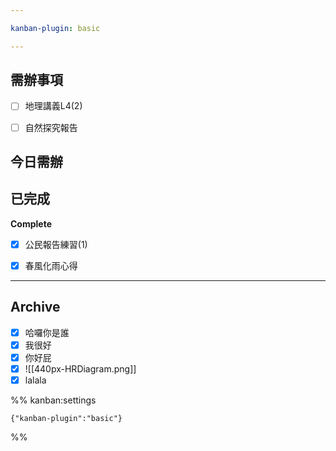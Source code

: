 ```yaml
---

kanban-plugin: basic

---
```


## 需辦事項

- [ ] 地理講義L4(2)
- [ ] 自然探究報告


## 今日需辦



## 已完成

**Complete**
- [x] 公民報告練習(1)
- [x] 春風化雨心得


***

## Archive

- [x] 哈囉你是誰
- [x] 我很好
- [x] 你好屁
- [x] ![[440px-HRDiagram.png]]
- [x] lalala

%% kanban:settings
```
{"kanban-plugin":"basic"}
```
%%